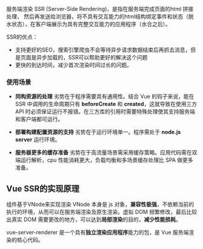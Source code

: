 服务端渲染 SSR (Server-Side Rendering)，是指在服务端完成页面的html 拼接处理， 然后再发送给浏览器，将不具有交互能力的html结构绑定事件和状态（脱水状态），在客户端展示为具有完整交互能力的应用程序（水合之后）。

SSR的优点：
- 支持更好的SEO，搜索引擎爬虫不会等待异步请求数据结束后再抓去消息，但是页面是异步加载的，SSR可以帮助更好的解决这个问题
- 更快的到达时间，减少首次渲染时间过长的问题。


### 使用场景

- **同构资源的处理** 劣势在于程序需要具有通用性。结合 Vue 的钩子来说，能在 SSR 中调用的生命周期只有 **beforeCreate** 和 **created**，这就导致在使用三方 API 时必须保证运行不报错。在三方库的引用时需要特殊处理使其支持服务端和客户端都可运行。
    
- **部署构建配置资源的支持** 劣势在于运行环境单一。程序需处于 **node.js server** 运行环境。
    
- **服务器更多的缓存准备** 劣势在于高流量场景需采用缓存策略。应用代码需在双端运行解析，cpu 性能消耗更大，负载均衡和多场景缓存处理比 SPA 做更多准备。
    

## Vue SSR的实现原理
组件基于VNode来实现渲染
VNode 本身是 js 对象，**兼容性极强**，不依赖当前的执行的环境，从而可以在服务端渲染及原生渲染。虚拟 DOM 频繁修改，最后比较出真实 DOM 需要更改的地方，可以达到**局部渲染**的目的，**减少性能损耗**。

vue-server-renderer
是一个具有**独立渲染应用程序**能力的包，是 Vue 服务端渲染的核心代码。